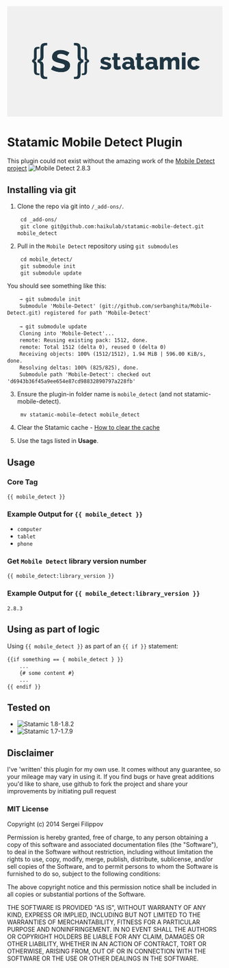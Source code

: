 ![Statamic CMS Logo](statamic-logo.png "Statamic CMS")

# Statamic Mobile Detect Plugin

This plugin could not exist without the amazing work of the [Mobile Detect project](https://github.com/serbanghita/Mobile-Detect) ![Mobile Detect 2.8.3](http://b.repl.ca/v1/Mobile_Detect-2.8.3-green.png)

## Installing via git

1. Clone the repo via git into `/_add-ons/`.

        cd _add-ons/
        git clone git@github.com:haikulab/statamic-mobile-detect.git mobile_detect

2. Pull in the `Mobile Detect` repository using `git submodules`

        cd mobile_detect/
        git submodule init
        git submodule update

You should see something like this:

        → git submodule init
        Submodule 'Mobile-Detect' (git://github.com/serbanghita/Mobile-Detect.git) registered for path 'Mobile-Detect'

        → git submodule update
        Cloning into 'Mobile-Detect'...
        remote: Reusing existing pack: 1512, done.
        remote: Total 1512 (delta 0), reused 0 (delta 0)
        Receiving objects: 100% (1512/1512), 1.94 MiB | 596.00 KiB/s, done.
        Resolving deltas: 100% (825/825), done.
        Submodule path 'Mobile-Detect': checked out 'd6943b36f45a9ee654e87cd98832890797a228fb'

3. Ensure the plugin-in folder name is `mobile_detect` (and not statamic-mobile-detect).

        mv statamic-mobile-detect mobile_detect

4. Clear the Statamic cache - [How to clear the cache](http://statamic.com/learn/advanced-features/caching)
5. Use the tags listed in **Usage**.

## Usage

### Core Tag

    {{ mobile_detect }}

### Example Output for `{{ mobile_detect }}`

+ `computer`
+ `tablet`
+ `phone`

### Get `Mobile Detect` library version number

    {{ mobile_detect:library_version }}

### Example Output for `{{ mobile_detect:library_version }}`

    2.8.3

## Using as part of logic

Using `{{ mobile_detect }}` as part of an `{{ if }}` statement:

    {{if something == { mobile_detect } }}
        ...
        {# some content #}
        ...
    {{ endif }}


## Tested on

+ ![Statamic 1.8-1.8.2](http://b.repl.ca/v1/Statamic-1.8--1.8.3-green.png)
+ ![Statamic 1.7-1.7.9](http://b.repl.ca/v1/Statamic-1.7--1.7.9-green.png)

## Disclaimer

I've 'written' this plugin for my own use. It comes without any guarantee, so your mileage may vary in using it. If you find bugs or have great additions you'd like to share, use github to fork the project and share your improvements by initiating pull request

### MIT License

Copyright (c) 2014 Sergei Filippov

Permission is hereby granted, free of charge, to any person obtaining a copy of this software and associated documentation files (the "Software"), to deal in the Software without restriction, including without limitation the rights to use, copy, modify, merge, publish, distribute, sublicense, and/or sell copies of the Software, and to permit persons to whom the Software is furnished to do so, subject to the following conditions:

The above copyright notice and this permission notice shall be included in all copies or substantial portions of the Software.

THE SOFTWARE IS PROVIDED "AS IS", WITHOUT WARRANTY OF ANY KIND, EXPRESS OR IMPLIED, INCLUDING BUT NOT LIMITED TO THE WARRANTIES OF MERCHANTABILITY, FITNESS FOR A PARTICULAR PURPOSE AND NONINFRINGEMENT. IN NO EVENT SHALL THE AUTHORS OR COPYRIGHT HOLDERS BE LIABLE FOR ANY CLAIM, DAMAGES OR OTHER LIABILITY, WHETHER IN AN ACTION OF CONTRACT, TORT OR OTHERWISE, ARISING FROM, OUT OF OR IN CONNECTION WITH THE SOFTWARE OR THE USE OR OTHER DEALINGS IN THE SOFTWARE.

